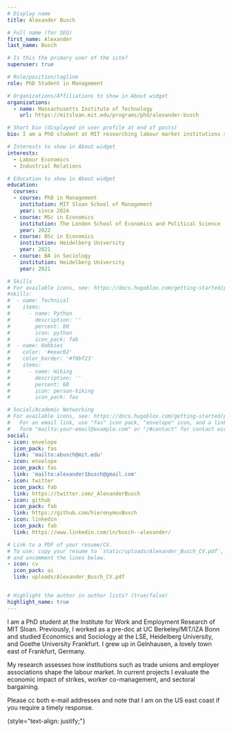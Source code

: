 ```yaml
---
# Display name
title: Alexander Busch

# Full name (for SEO)
first_name: Alexander
last_name: Busch

# Is this the primary user of the site?
superuser: true

# Role/position/tagline
role: PhD Student in Management

# Organizations/Affiliations to show in About widget
organizations:
  - name: Massachusetts Institute of Technology
    url: https://mitsloan.mit.edu/programs/phd/alexander-busch

# Short bio (displayed in user profile at end of posts)
bio: I am a PhD student at MIT researching labour market institutions such as trade unions and collective bargaining. 

# Interests to show in About widget
interests:
  - Labour Economics
  - Industrial Relations

# Education to show in About widget
education:
  courses:
  - course: PhD in Management
    institution: MIT Sloan School of Management
    year: since 2024
  - course: MSc in Economics
    institution: The London School of Economics and Political Science
    year: 2022
  - course: BSc in Economics
    institution: Heidelberg University
    year: 2021
  - course: BA in Sociology
    institution: Heidelberg University
    year: 2021

# Skills
# For available icons, see: https://docs.hugoblox.com/getting-started/page-builder/#icons
#skills:
#  - name: Technical
#    items:
#      - name: Python
#        description: ''
#        percent: 80
#        icon: python
#        icon_pack: fab
#  - name: Hobbies
#    color: '#eeac02'
#    color_border: '#f0bf23'
#    items:
#      - name: Hiking
#        description: ''
#        percent: 60
#        icon: person-hiking
#        icon_pack: fas

# Social/Academic Networking
# For available icons, see: https://docs.hugoblox.com/getting-started/page-builder/#icons
#   For an email link, use "fas" icon pack, "envelope" icon, and a link in the
#   form "mailto:your-email@example.com" or "/#contact" for contact widget.
social:
- icon: envelope
  icon_pack: fas
  link: 'mailto:abusch@mit.edu'
- icon: envelope
  icon_pack: fas
  link: 'mailto:alexander1busch@gmail.com'
- icon: twitter
  icon_pack: fab
  link: https://twitter.com/_AlexanderBusch
- icon: github
  icon_pack: fab
  link: https://github.com/hieronymusBusch
- icon: linkedin
  icon_pack: fab
  link: https://www.linkedin.com/in/busch--alexander/

# Link to a PDF of your resume/CV.
# To use: copy your resume to `static/uploads/Alexander_Busch_CV.pdf`, enable `ai` icons in `params.toml`,
# and uncomment the lines below.
- icon: cv
  icon_pack: ai
  link: uploads/Alexander_Busch_CV.pdf


# Highlight the author in author lists? (true/false)
highlight_name: true
---
```

I am a PhD student at the Institute for Work and Employment Research of MIT Sloan. Previously, I worked as a pre-doc at UC Berkeley/MIT/IZA Bonn and studied Economics and Sociology at the LSE, Heidelberg University, and Goethe University Frankfurt. I grew up in Gelnhausen, a lovely town east of Frankfurt, Germany. 

My research assesses how institutions such as trade unions and employer associations shape the labour market. In current projects I evaluate the economic impact of strikes, worker co-management, and sectoral bargaining. 

Please cc both e-mail addresses and note that I am on the US east coast if you require a timely response. 

{style="text-align: justify;"}
